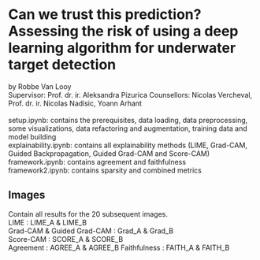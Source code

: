 # Can we trust this prediction? Assessing the risk of using a deep learning algorithm for underwater target detection
by Robbe Van Looy <br>
Supervisor: Prof. dr. ir. Aleksandra Pizurica Counsellors: Nicolas Vercheval, Prof. dr. ir. Nicolas Nadisic, Yoann Arhant <br>
<br>
setup.ipynb: contains the prerequisites, data loading, data preprocessing, some visualizations, data refactoring and augmentation, training data and model building <br>
explainability.ipynb: contains all explainability methods (LIME, Grad-CAM, Guided Backpropagation, Guided Grad-CAM and Score-CAM) <br>
framework.ipynb: contains agreement and faithfulness <br>
framework2.ipynb: contains sparsity and combined metrics <br>

## Images
Contain all results for the 20 subsequent images. <br>
LIME : LIME_A & LIME_B <br>
Grad-CAM & Guided Grad-CAM : Grad_A & Grad_B <br>
Score-CAM : SCORE_A & SCORE_B <br>
Agreement : AGREE_A & AGREE_B
Faithfulness : FAITH_A & FAITH_B

